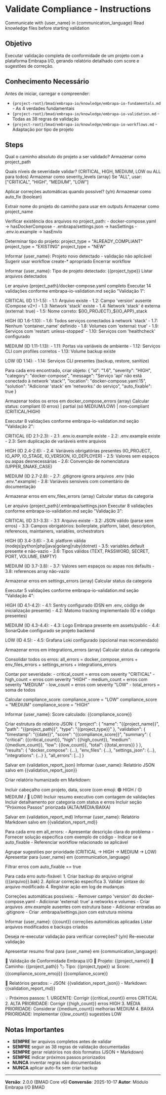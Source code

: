 # Validate Compliance - Instructions

<critical>Communicate with {user_name} in {communication_language}</critical>
<critical>Read knowledge files before starting validation</critical>

## Objetivo

Executar validação completa de conformidade de um projeto com a plataforma Embrapa I/O, gerando relatório detalhado com score e sugestões de correção.

## Conhecimento Necessário

Antes de iniciar, carregar e compreender:
- `{project-root}/bmad/embrapa-io/knowledge/embrapa-io-fundamentals.md` - As 4 verdades fundamentais
- `{project-root}/bmad/embrapa-io/knowledge/embrapa-io-validation.md` - Todas as 38 regras de validação
- `{project-root}/bmad/embrapa-io/knowledge/embrapa-io-workflows.md` - Adaptação por tipo de projeto

## Steps

<step n="1" goal="Coletar parâmetros de validação">
  <ask>Qual o caminho absoluto do projeto a ser validado?</ask>
  <action>Armazenar como project_path</action>

  <ask>Quais níveis de severidade validar? (CRITICAL, HIGH, MEDIUM, LOW ou ALL para todos)</ask>
  <action>Armazenar como severity_levels (array)</action>
  <action>Se "ALL", usar: ["CRITICAL", "HIGH", "MEDIUM", "LOW"]</action>

  <ask>Aplicar correções automáticas quando possível? (y/n)</ask>
  <action>Armazenar como auto_fix (boolean)</action>

  <action>Extrair nome do projeto do caminho para usar em outputs</action>
  <action>Armazenar como project_name</action>
</step>

<step n="2" goal="Detectar tipo de projeto">
  <action>Verificar existência dos arquivos no project_path:</action>
  <action>- docker-compose.yaml → hasDockerCompose</action>
  <action>- .embrapa/settings.json → hasSettings</action>
  <action>- .env.io.example → hasEnvIo</action>

  <action>Determinar tipo do projeto:</action>
  <check if="hasSettings AND hasEnvIo">
    <action>project_type = "ALREADY_COMPLIANT"</action>
  </check>
  <check if="hasDockerCompose AND NOT (hasSettings AND hasEnvIo)">
    <action>project_type = "EXISTING"</action>
  </check>
  <check if="NOT hasDockerCompose">
    <action>project_type = "NEW"</action>
  </check>

  <check if="project_type == NEW">
    <action>Informar {user_name}: Projeto novo detectado - validação não aplicável</action>
    <action>Sugerir usar workflow create-* apropriado</action>
    <action>Encerrar workflow</action>
  </check>

  <action>Informar {user_name}: Tipo de projeto detectado: {{project_type}}</action>
  <action>Listar arquivos detectados</action>
</step>

<step n="3" goal="Validar docker-compose.yaml">
  <action>Ler arquivo {project_path}/docker-compose.yaml completo</action>
  <action>Executar 14 validações conforme embrapa-io-validation.md seção "Validação 1":</action>

  <action>CRITICAL (ID 1.1-1.5):</action>
  <action>- 1.1: Arquivo existe</action>
  <action>- 1.2: Campo 'version' ausente (Compose v2+)</action>
  <action>- 1.3: Network 'stack' existe</action>
  <action>- 1.4: Network 'stack' é externa (external: true)</action>
  <action>- 1.5: Nome correto: ${IO_PROJECT}_${IO_APP}_stack</action>

  <action>HIGH (ID 1.6-1.10):</action>
  <action>- 1.6: Todos serviços conectados à network 'stack'</action>
  <action>- 1.7: Nenhum 'container_name' definido</action>
  <action>- 1.8: Volumes com 'external: true'</action>
  <action>- 1.9: Serviços com 'restart: unless-stopped'</action>
  <action>- 1.10: Serviços com 'healthcheck' configurado</action>

  <action>MEDIUM (ID 1.11-1.13):</action>
  <action>- 1.11: Portas via variáveis de ambiente</action>
  <action>- 1.12: Serviços CLI com profiles corretos</action>
  <action>- 1.13: Volume backup existe</action>

  <action>LOW (ID 1.14):</action>
  <action>- 1.14: Serviços CLI presentes (backup, restore, sanitize)</action>

  <action>Para cada erro encontrado, criar objeto:</action>
  <example>
  {
    "id": "1.6",
    "severity": "HIGH",
    "category": "docker-compose",
    "message": "Serviço 'api' não está conectado à network 'stack'",
    "location": "docker-compose.yaml:15",
    "solution": "Adicionar 'stack' em 'networks:' do serviço",
    "auto_fixable": true
  }
  </example>

  <action>Armazenar todos os erros em docker_compose_errors (array)</action>
  <action>Calcular status: compliant (0 erros) | partial (só MEDIUM/LOW) | non-compliant (CRITICAL/HIGH)</action>
</step>

<step n="4" goal="Validar arquivos .env">
  <action>Executar 8 validações conforme embrapa-io-validation.md seção "Validação 2":</action>

  <action>CRITICAL (ID 2.1-2.3):</action>
  <action>- 2.1: .env.io.example existe</action>
  <action>- 2.2: .env.example existe</action>
  <action>- 2.3: Sem duplicação de variáveis entre arquivos</action>

  <action>HIGH (ID 2.4-2.6):</action>
  <action>- 2.4: Variáveis obrigatórias presentes (IO_PROJECT, IO_APP, IO_STAGE, IO_VERSION, IO_DEPLOYER)</action>
  <action>- 2.5: Valores sem espaços ou aspas desnecessárias</action>
  <action>- 2.6: Convenção de nomenclatura (UPPER_SNAKE_CASE)</action>

  <action>MEDIUM (ID 2.7-2.8):</action>
  <action>- 2.7: .gitignore ignora arquivos .env (não .env.*.example)</action>
  <action>- 2.8: Variáveis sensíveis com comentário de documentação</action>

  <action>Armazenar erros em env_files_errors (array)</action>
  <action>Calcular status da categoria</action>
</step>

<step n="5" goal="Validar .embrapa/settings.json">
  <action>Ler arquivo {project_path}/.embrapa/settings.json</action>
  <action>Executar 8 validações conforme embrapa-io-validation.md seção "Validação 3":</action>

  <action>CRITICAL (ID 3.1-3.3):</action>
  <action>- 3.1: Arquivo existe</action>
  <action>- 3.2: JSON válido (parse sem erros)</action>
  <action>- 3.3: Campos obrigatórios: boilerplate, platform, label, description, references, maintainers, variables, orchestrators</action>

  <action>HIGH (ID 3.4-3.6):</action>
  <action>- 3.4: platform válida (nodejs|python|php|java|golang|ruby|dotnet)</action>
  <action>- 3.5: variables.default presente e não-vazio</action>
  <action>- 3.6: Tipos válidos (TEXT, PASSWORD, SECRET, PORT, VOLUME, EMPTY)</action>

  <action>MEDIUM (ID 3.7-3.8):</action>
  <action>- 3.7: Valores sem espaços ou aspas nos defaults</action>
  <action>- 3.8: references array não-vazio</action>

  <action>Armazenar erros em settings_errors (array)</action>
  <action>Calcular status da categoria</action>
</step>

<step n="6" goal="Validar integrações">
  <action>Executar 5 validações conforme embrapa-io-validation.md seção "Validação 4":</action>

  <action>HIGH (ID 4.1-4.2):</action>
  <action>- 4.1: Sentry configurado (DSN em .env, código de inicialização presente)</action>
  <action>- 4.2: Matomo tracking implementado (ID e código presentes)</action>

  <action>MEDIUM (ID 4.3-4.4):</action>
  <action>- 4.3: Logo Embrapa presente em assets/public</action>
  <action>- 4.4: SonarQube configurado se projeto backend</action>

  <action>LOW (ID 4.5):</action>
  <action>- 4.5: Grafana Loki configurado (opcional mas recomendado)</action>

  <action>Armazenar erros em integrations_errors (array)</action>
  <action>Calcular status da categoria</action>
</step>

<step n="7" goal="Calcular compliance score">
  <action>Consolidar todos os erros: all_errors = docker_compose_errors + env_files_errors + settings_errors + integrations_errors</action>

  <action>Contar por severidade:</action>
  <action>- critical_count = erros com severity "CRITICAL"</action>
  <action>- high_count = erros com severity "HIGH"</action>
  <action>- medium_count = erros com severity "MEDIUM"</action>
  <action>- low_count = erros com severity "LOW"</action>
  <action>- total_errors = soma de todos</action>

  <action>Calcular compliance_score:</action>
  <check if="critical_count > 0 OR high_count > 3">
    <action>compliance_score = "LOW"</action>
  </check>
  <check if="high_count > 0 AND high_count <= 3">
    <action>compliance_score = "MEDIUM"</action>
  </check>
  <check if="high_count == 0 AND critical_count == 0">
    <action>compliance_score = "HIGH"</action>
  </check>

  <action>Informar {user_name}: Score calculado: {{compliance_score}}</action>
</step>

<step n="8" goal="Gerar relatório JSON">
  <action>Criar estrutura do relatório JSON:</action>
  <example>
  {
    "project": {
      "name": "{{project_name}}",
      "path": "{{project_path}}",
      "type": "{{project_type}}"
    },
    "validation": {
      "timestamp": "{{date}}",
      "score": "{{compliance_score}}",
      "summary": {
        "critical": {{critical_count}},
        "high": {{high_count}},
        "medium": {{medium_count}},
        "low": {{low_count}},
        "total": {{total_errors}}
      }
    },
    "results": {
      "docker_compose": {...},
      "env_files": {...},
      "settings_json": {...},
      "integrations": {...}
    },
    "all_errors": [...]
  }
  </example>

  <action>Salvar em {validation_report_json}</action>
  <action>Informar {user_name}: Relatório JSON salvo em {{validation_report_json}}</action>
</step>

<step n="9" goal="Gerar relatório Markdown">
  <action>Criar relatório humanizado em Markdown:</action>

  <action>Incluir cabeçalho com projeto, data, score (com emoji: 🟢 HIGH / 🟡 MEDIUM / 🔴 LOW)</action>
  <action>Incluir resumo executivo com contagem de validações</action>
  <action>Incluir detalhamento por categoria com status e erros</action>
  <action>Incluir seção "Próximos Passos" priorizada (ALTA/MÉDIA/BAIXA)</action>

  <action>Salvar em {validation_report_md}</action>
  <action>Informar {user_name}: Relatório Markdown salvo em {{validation_report_md}}</action>
</step>

<step n="10" goal="Sugerir correções" optional="true">
  <action>Para cada erro em all_errors:</action>
  <action>- Apresentar descrição clara do problema</action>
  <action>- Fornecer solução específica com exemplo de código</action>
  <action>- Indicar se é auto_fixable</action>
  <action>- Referenciar workflow relacionado se aplicável</action>

  <action>Agrupar sugestões por prioridade (CRITICAL → HIGH → MEDIUM → LOW)</action>
  <action>Apresentar para {user_name} em {communication_language}</action>
</step>

<step n="11" goal="Aplicar correções automáticas" if="auto_fix == true AND tem erros auto_fixable">
  <action>Filtrar erros com auto_fixable == true</action>

  <action>Para cada erro auto-fixável:</action>
  <action>1. Criar backup do arquivo original ({{arquivo}}.bak)</action>
  <action>2. Aplicar correção específica</action>
  <action>3. Validar sintaxe do arquivo modificado</action>
  <action>4. Registrar ação em log de mudanças</action>

  <action>Correções automáticas possíveis:</action>
  <action>- Remover campo 'version' do docker-compose.yaml</action>
  <action>- Adicionar 'external: true' a networks e volumes</action>
  <action>- Criar arquivos .env.example ausentes com estrutura base</action>
  <action>- Adicionar entradas ao .gitignore</action>
  <action>- Criar .embrapa/settings.json com estrutura mínima</action>

  <action>Informar {user_name}: {{count}} correções automáticas aplicadas</action>
  <action>Listar arquivos modificados e backups criados</action>

  <ask>Deseja re-executar validação para verificar correções? (y/n)</ask>
  <check if="resposta == yes">
    <goto step="2">Re-executar validação</goto>
  </check>
</step>

<step n="12" goal="Finalizar e apresentar resultados">
  <action>Apresentar resumo final para {user_name} em {communication_language}:</action>

  <action>🎯 Validação de Conformidade Embrapa I/O</action>
  <action>📂 Projeto: {{project_name}}</action>
  <action>📍 Caminho: {{project_path}}</action>
  <action>🏷️ Tipo: {{project_type}}</action>
  <action>📊 Score: {{compliance_score_emoji}} {{compliance_score}}</action>

  <action>📝 Relatórios gerados:</action>
  <action>- JSON: {{validation_report_json}}</action>
  <action>- Markdown: {{validation_report_md}}</action>

  <action>💡 Próximos passos:</action>
  <check if="critical_count > 0">
    <action>1. URGENTE: Corrigir {{critical_count}} erros CRITICAL</action>
  </check>
  <check if="high_count > 0">
    <action>2. ALTA PRIORIDADE: Corrigir {{high_count}} erros HIGH</action>
  </check>
  <check if="medium_count > 0">
    <action>3. MÉDIA PRIORIDADE: Considerar {{medium_count}} melhorias MEDIUM</action>
  </check>
  <check if="low_count > 0">
    <action>4. BAIXA PRIORIDADE: Implementar {{low_count}} sugestões LOW</action>
  </check>
</step>

## Notas Importantes

- **SEMPRE** ler arquivos completos antes de validar
- **SEMPRE** seguir as 38 regras de validação documentadas
- **SEMPRE** gerar relatórios nos dois formatos (JSON + Markdown)
- **SEMPRE** indicar próximos passos priorizados
- **NUNCA** inventar regras não documentadas
- **NUNCA** aplicar auto-fix sem criar backup

---

**Versão**: 2.0.0 (BMAD Core v6)
**Conversão**: 2025-10-17
**Autor**: Módulo Embrapa I/O BMAD

